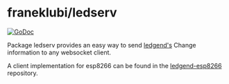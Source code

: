 # franeklubi/ledserv

[![GoDoc](https://godoc.org/github.com/franeklubi/ledserv?status.svg)](https://godoc.org/github.com/franeklubi/ledserv)

Package ledserv provides an easy way to send
[ledgend's](github.com/franeklubi/ledgend) Change information to
any websocket client.

A client implementation for esp8266 can be found in the
[ledgend-esp8266](github.com/franeklubi/ledgend-esp8266) repository.
